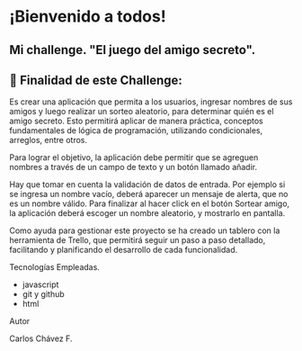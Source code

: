 <h1>¡Bienvenido a todos!</h1>
<h2> Mi challenge. "El juego del amigo secreto".</h2>

## :hammer: Finalidad de este Challenge:
Es crear una aplicación que permita a los usuarios, ingresar nombres de sus amigos y  luego realizar un sorteo aleatorio, para determinar quién es el amigo secreto. Esto permitirá aplicar de manera práctica, conceptos fundamentales de lógica de programación, utilizando condicionales, arreglos, entre otros.

Para lograr el objetivo, la aplicación debe permitir que se agreguen nombres a través de un campo de texto y un botón llamado añadir.

Hay que tomar en cuenta la validación de datos de entrada. Por ejemplo si se ingresa un nombre vacío, deberá aparecer un mensaje de alerta, que no es un nombre válido. Para finalizar al hacer click en el botón Sortear amigo, la aplicación deberá escoger un nombre aleatorio, y mostrarlo en pantalla.

Como ayuda para gestionar este proyecto se ha creado un tablero con la herramienta de Trello, que permitirá seguir un paso a paso detallado, facilitando y planificando el desarrollo de cada funcionalidad.

Tecnologías Empleadas.
- javascript
- git y github
- html

Autor

Carlos Chávez F.



  
  


